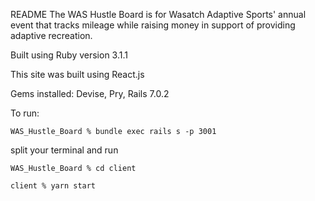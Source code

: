 README
The WAS Hustle Board is for Wasatch Adaptive Sports' annual event that tracks mileage while raising money in support of providing adaptive recreation.

Built using Ruby version 3.1.1

This site was built using React.js

Gems installed: Devise, Pry, Rails 7.0.2

To run:

```WAS_Hustle_Board % bundle exec rails s -p 3001```

split your terminal and run

```WAS_Hustle_Board % cd client```

```client % yarn start```
